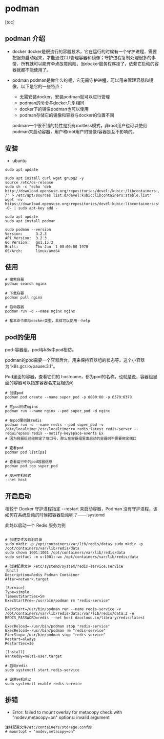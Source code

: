 # podman 

[toc]


## podman 介绍

- docker
  docker是很流行的容器技术，它在运行的时候有一个守护进程，需要把服务启动起来，才能通过CLI管理容器和镜像；守护进程复制处理很多的事情，所有就可以能有单点故障风险，当docker服务程序挂了，依赖它启动的容器就都不能使用了。

- podman
  podman是做什么的呢，它无需守护进程，可以用来管理容器和镜像，以下是它的一些特点：

  - 无需安装docker，安装podman就可以进行管理
  - podman的命令与docker几乎相同
  - docker下的镜像podman也可以使用
  - podman存储它的镜像和容器与docker的位置不同
  
  podman一个很不错的特性是拥有rootless模式，非root用户也可以使用podman来启动容器，用户和root用户的镜像/容器是互不影响的。


## 安装

- ubuntu

```shell
sudo apt update

sudo apt install curl wget gnupg2 -y
source /etc/os-release
sudo sh -c "echo 'deb http://download.opensuse.org/repositories/devel:/kubic:/libcontainers:/stable/xUbuntu_${VERSION_ID}/ /' > /etc/apt/sources.list.d/devel:kubic:libcontainers:stable.list"
wget -nv https://download.opensuse.org/repositories/devel:kubic:libcontainers:stable/xUbuntu_${VERSION_ID}/Release.key -O- | sudo apt-key add -

sudo apt update
sudo apt install podman

sudo podman --version
Version:      3.2.3
API Version:  3.2.3
Go Version:   go1.15.2
Built:        Thu Jan  1 08:00:00 1970
OS/Arch:      linux/amd64

```


## 使用

```shell
# 搜索容器
podman search nginx

# 下载容器
podman pull nginx

# 启动容器
podman run -d --name nginx nginx

# 基本命令都与docker类型，具体可以使用--help

```


## pod的使用

pod-容器组，pod与k8s中pod相仿。

podman的pod需要一个容器后台，用来保持容器组的状态等。这个小容器为“k8s.gcr.io/pause:3.1”。

Pod里面的容器，查看它们的 hostname，都为pod的名称，也就是说，容器组里面的容器可以指定容器名来互相访问

```shell
# 创建pod
podman pod create --name super_pod -p 8080:80 -p 6379:6379

# 在pod创建nginx
podman run --name nginx --pod super_pod -d nginx

# 在pod里创建redis
podman run -d --name redis --pod super_pod -v /etc/localtime:/etc/localtime:ro redis:latest redis-server --requirepass redis --notify-keyspace-events Ex
# 因为容器组已经绑定了端口号，那么在容器组里面启动的容器则不需要绑定端口

# 查看pod
podman pod list[ps]

# 查看运行中的pod容器信息
podman pod top super_pod

# 使用主机模式
--net host

```

## 开启启动

相较于 Docker 守护进程指定 --restart 来启动容器，Podman 没有守护进程，该如何在系统启动的时候把容器启动呢？—— systemd

此处以启动一个 Redis 服务为例
```shell

# 创建文件及映射目录
sudo mkdir -p /opt/containers/var/lib/redis/data$ sudo mkdir -p /opt/containers/var/lib/redis/data
sudo chown 1001:1001 /opt/containers/var/lib/redis/data
sudo setfacl -m u:1001:-wx /opt/containers/var/lib/redis/data

# 创建配置文件 /etc/systemd/system/redis-service.service
[Unit]
Description=Redis Podman Container
After=network.target

[Service]
Type=simple
TimeoutStartSec=5m
ExecStartPre=-/usr/bin/podman rm "redis-service"

ExecStart=/usr/bin/podman run --name redis-service -v /opt/containers/var/lib/redis/data:/var/lib/redis/data:Z -e REDIS_PASSWORD=redis --net host daocloud.io/library/redis:latest

ExecReload=-/usr/bin/podman stop "redis-service"
ExecReload=-/usr/bin/podman rm "redis-service"
ExecStop=-/usr/bin/podman stop "redis-service"
Restart=always
RestartSec=30

[Install]
WantedBy=multi-user.target

# 启动redis
sudo systemctl start redis-service

# 设置开机启动
sudo systemctl enable redis-service
```

## 排错

- Error: failed to mount overlay for metacopy check with "nodev,metacopy=on" options: invalid argument

```shell
注释配置文件/etc/containers/storage.conf的
# mountopt = "nodev,metacopy=on"

```